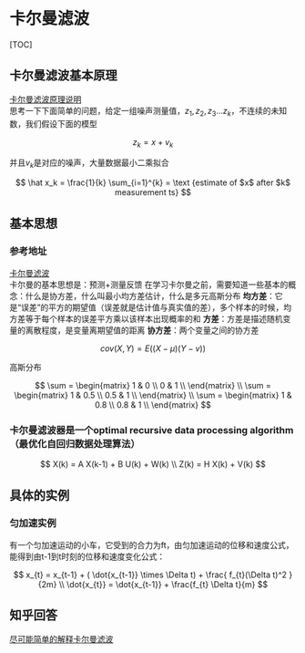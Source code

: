 # 卡尔曼滤波

[TOC]

## 卡尔曼滤波基本原理

[卡尔曼滤波原理说明](http://blog.chinaunix.net/uid-26694208-id-3184442.html)  
思考一下下面简单的问题，给定一组噪声测量值，$z_1, z_2, z_3 ... z_k$，不连续的未知数，我们假设下面的模型

$$
z_k = x + v_k
$$

并且$v_k$是对应的噪声，大量数据最小二乘拟合

$$
\hat x_k = \frac{1}{k} \sum_{i=1}^{k} = \text {estimate of $x$ after $k$ measurement ts}
$$

## 基本思想

### 参考地址 
[卡尔曼滤波](http://blog.csdn.net/heyijia0327/article/details/17487467)  
卡尔曼的基本思想是：预测+测量反馈
在学习卡尔曼之前，需要知道一些基本的概念：什么是协方差，什么叫最小均方差估计，什么是多元高斯分布
**均方差**：它是“误差”的平方的期望值（误差就是估计值与真实值的差），多个样本的时候，均方差等于每个样本的误差平方乘以该样本出现概率的和
**方差**：方差是描述随机变量的离散程度，是变量离期望值的距离
**协方差**：两个变量之间的协方差

$$
cov(X,Y) = E( (X-\mu)(Y-v) )
$$

高斯分布

$$
\sum = 
\begin{matrix}
1 & 0 \\
0 & 1 \\
\end{matrix}
\\
\sum = 
\begin{matrix}
1 & 0.5 \\
0.5 & 1 \\
\end{matrix}
\\
\sum = 
\begin{matrix}
1 & 0.8 \\
0.8 & 1 \\
\end{matrix}
$$


### 卡尔曼滤波器是一个optimal recursive data processing algorithm（最优化自回归数据处理算法）

$$
X(k) = A X(k-1) + B U(k) + W(k) \\
Z(k) = H X(k) + V(k)
$$


## 具体的实例

### 匀加速实例
有一个匀加速运动的小车，它受到的合力为ft，由匀加速运动的位移和速度公式，能得到由t-1到t时刻的位移和速度变化公式：

$$
x_{t} = x_{t-1} + ( \dot{x_{t-1}} \times \Delta t) + \frac{ f_{t}(\Delta t)^2 }{2m}
\\
\dot{x_{t}} = \dot{x_{t-1}} + \frac{f_{t} \Delta t}{m}
$$

## 知乎回答

[尽可能简单的解释卡尔曼滤波](https://www.zhihu.com/question/23971601)















